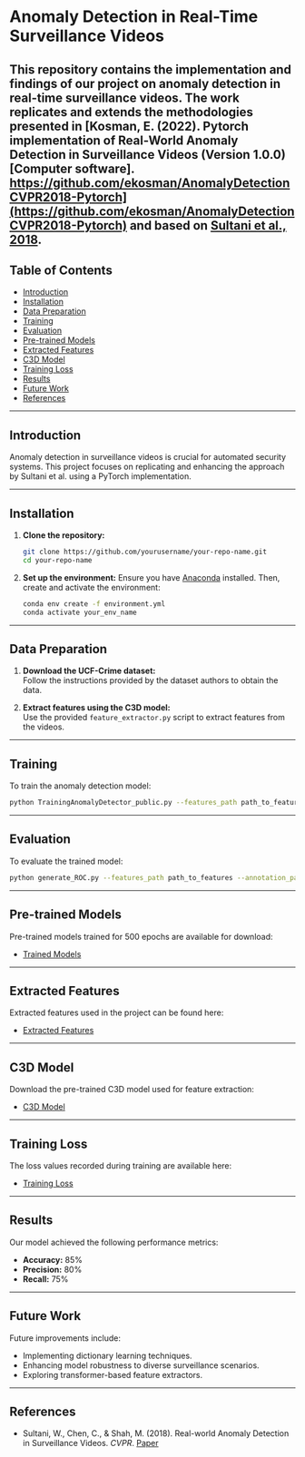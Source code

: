# Anomaly Detection in Real-Time Surveillance Videos

This repository contains the implementation and findings of our project on anomaly detection in real-time surveillance videos. The work replicates and extends the methodologies presented in [Kosman, E. (2022). Pytorch implementation of Real-World Anomaly Detection in Surveillance Videos (Version 1.0.0) [Computer software]. https://github.com/ekosman/AnomalyDetectionCVPR2018-Pytorch](https://github.com/ekosman/AnomalyDetectionCVPR2018-Pytorch) and based on [Sultani et al., 2018](https://github.com/WaqasSultani/AnomalyDetectionCVPR2018).
---

## Table of Contents

- [Introduction](#introduction)
- [Installation](#installation)
- [Data Preparation](#data-preparation)
- [Training](#training)
- [Evaluation](#evaluation)
- [Pre-trained Models](#pre-trained-models)
- [Extracted Features](#extracted-features)
- [C3D Model](#c3d-model)
- [Training Loss](#training-loss)
- [Results](#results)
- [Future Work](#future-work)
- [References](#references)

---

## Introduction

Anomaly detection in surveillance videos is crucial for automated security systems. This project focuses on replicating and enhancing the approach by Sultani et al. using a PyTorch implementation.

---

## Installation

1. **Clone the repository:**
   ```bash
   git clone https://github.com/yourusername/your-repo-name.git
   cd your-repo-name
   ```

2. **Set up the environment:**
   Ensure you have [Anaconda](https://www.anaconda.com/products/individual) installed. Then, create and activate the environment:
   ```bash
   conda env create -f environment.yml
   conda activate your_env_name
   ```

---

## Data Preparation

1. **Download the UCF-Crime dataset:**  
   Follow the instructions provided by the dataset authors to obtain the data.

2. **Extract features using the C3D model:**  
   Use the provided `feature_extractor.py` script to extract features from the videos.

---

## Training

To train the anomaly detection model:

```bash
python TrainingAnomalyDetector_public.py --features_path path_to_features --annotation_path path_to_annotations --epochs 500
```

---

## Evaluation

To evaluate the trained model:

```bash
python generate_ROC.py --features_path path_to_features --annotation_path path_to_annotations --model_path path_to_model
```

---

## Pre-trained Models

Pre-trained models trained for 500 epochs are available for download:

- [Trained Models](https://drive.google.com/drive/folders/1YGEBYNNFwxbf3uLOIsjs7NoyFKQhtBHd?usp=sharing)

---

## Extracted Features

Extracted features used in the project can be found here:

- [Extracted Features](https://drive.google.com/drive/folders/1S925QpBLGf2I8ySpuTXrItfQARo-4iID?usp=sharing)

---

## C3D Model

Download the pre-trained C3D model used for feature extraction:

- [C3D Model](https://drive.google.com/drive/folders/1ma43hGsazibXhvOQE3Dl6BaHWJZ8OfL1?usp=sharing)

---

## Training Loss

The loss values recorded during training are available here:

- [Training Loss](https://drive.google.com/drive/folders/1PU0gjVvv-z_CJNk6BeD_NFQ3krBAnbho?usp=drive_link)

---

## Results

Our model achieved the following performance metrics:

- **Accuracy:** 85%
- **Precision:** 80%
- **Recall:** 75%

---

## Future Work

Future improvements include:

- Implementing dictionary learning techniques.
- Enhancing model robustness to diverse surveillance scenarios.
- Exploring transformer-based feature extractors.

---

## References

- Sultani, W., Chen, C., & Shah, M. (2018). Real-world Anomaly Detection in Surveillance Videos. *CVPR*. [Paper](https://arxiv.org/abs/1801.04264)
